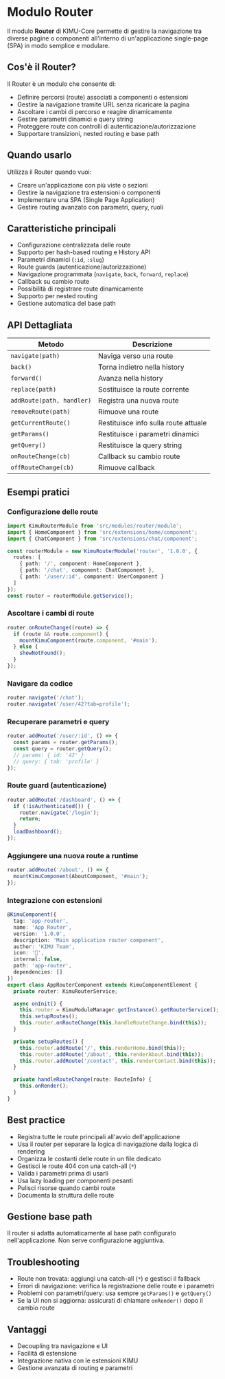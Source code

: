 # Modulo Router

Il modulo **Router** di KIMU-Core permette di gestire la navigazione tra diverse pagine o componenti all'interno di un'applicazione single-page (SPA) in modo semplice e modulare.

## Cos'è il Router?
Il Router è un modulo che consente di:
- Definire percorsi (route) associati a componenti o estensioni
- Gestire la navigazione tramite URL senza ricaricare la pagina
- Ascoltare i cambi di percorso e reagire dinamicamente
- Gestire parametri dinamici e query string
- Proteggere route con controlli di autenticazione/autorizzazione
- Supportare transizioni, nested routing e base path

## Quando usarlo
Utilizza il Router quando vuoi:
- Creare un'applicazione con più viste o sezioni
- Gestire la navigazione tra estensioni o componenti
- Implementare una SPA (Single Page Application)
- Gestire routing avanzato con parametri, query, ruoli

## Caratteristiche principali
- Configurazione centralizzata delle route
- Supporto per hash-based routing e History API
- Parametri dinamici (`:id`, `:slug`)
- Route guards (autenticazione/autorizzazione)
- Navigazione programmata (`navigate`, `back`, `forward`, `replace`)
- Callback su cambio route
- Possibilità di registrare route dinamicamente
- Supporto per nested routing
- Gestione automatica del base path

## API Dettagliata
| Metodo | Descrizione |
|--------|-------------|
| `navigate(path)` | Naviga verso una route |
| `back()` | Torna indietro nella history |
| `forward()` | Avanza nella history |
| `replace(path)` | Sostituisce la route corrente |
| `addRoute(path, handler)` | Registra una nuova route |
| `removeRoute(path)` | Rimuove una route |
| `getCurrentRoute()` | Restituisce info sulla route attuale |
| `getParams()` | Restituisce i parametri dinamici |
| `getQuery()` | Restituisce la query string |
| `onRouteChange(cb)` | Callback su cambio route |
| `offRouteChange(cb)` | Rimuove callback |

## Esempi pratici
### Configurazione delle route
```typescript
import KimuRouterModule from 'src/modules/router/module';
import { HomeComponent } from 'src/extensions/home/component';
import { ChatComponent } from 'src/extensions/chat/component';

const routerModule = new KimuRouterModule('router', '1.0.0', {
  routes: [
    { path: '/', component: HomeComponent },
    { path: '/chat', component: ChatComponent },
    { path: '/user/:id', component: UserComponent }
  ]
});
const router = routerModule.getService();
```

### Ascoltare i cambi di route
```typescript
router.onRouteChange((route) => {
  if (route && route.component) {
    mountKimuComponent(route.component, '#main');
  } else {
    showNotFound();
  }
});
```

### Navigare da codice
```typescript
router.navigate('/chat');
router.navigate('/user/42?tab=profile');
```

### Recuperare parametri e query
```typescript
router.addRoute('/user/:id', () => {
  const params = router.getParams();
  const query = router.getQuery();
  // params: { id: '42' }
  // query: { tab: 'profile' }
});
```

### Route guard (autenticazione)
```typescript
router.addRoute('/dashboard', () => {
  if (!isAuthenticated()) {
    router.navigate('/login');
    return;
  }
  loadDashboard();
});
```

### Aggiungere una nuova route a runtime
```typescript
router.addRoute('/about', () => {
  mountKimuComponent(AboutComponent, '#main');
});
```

### Integrazione con estensioni
```typescript
@KimuComponent({
  tag: 'app-router',
  name: 'App Router',
  version: '1.0.0',
  description: 'Main application router component',
  author: 'KIMU Team',
  icon: '🧭',
  internal: false,
  path: 'app-router',
  dependencies: []
})
export class AppRouterComponent extends KimuComponentElement {
  private router: KimuRouterService;

  async onInit() {
    this.router = KimuModuleManager.getInstance().getRouterService();
    this.setupRoutes();
    this.router.onRouteChange(this.handleRouteChange.bind(this));
  }

  private setupRoutes() {
    this.router.addRoute('/', this.renderHome.bind(this));
    this.router.addRoute('/about', this.renderAbout.bind(this));
    this.router.addRoute('/contact', this.renderContact.bind(this));
  }

  private handleRouteChange(route: RouteInfo) {
    this.onRender();
  }
}
```

## Best practice
- Registra tutte le route principali all'avvio dell'applicazione
- Usa il router per separare la logica di navigazione dalla logica di rendering
- Organizza le costanti delle route in un file dedicato
- Gestisci le route 404 con una catch-all (`*`)
- Valida i parametri prima di usarli
- Usa lazy loading per componenti pesanti
- Pulisci risorse quando cambi route
- Documenta la struttura delle route

## Gestione base path
Il router si adatta automaticamente al base path configurato nell'applicazione. Non serve configurazione aggiuntiva.

## Troubleshooting
- Route non trovata: aggiungi una catch-all (`*`) e gestisci il fallback
- Errori di navigazione: verifica la registrazione delle route e i parametri
- Problemi con parametri/query: usa sempre `getParams()` e `getQuery()`
- Se la UI non si aggiorna: assicurati di chiamare `onRender()` dopo il cambio route

## Vantaggi
- Decoupling tra navigazione e UI
- Facilità di estensione
- Integrazione nativa con le estensioni KIMU
- Gestione avanzata di routing e parametri

